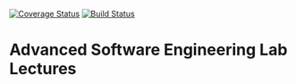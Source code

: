 [![Coverage Status](https://coveralls.io/repos/github/NickLucche/ase-20/badge.svg?branch=master)](https://coveralls.io/github/NickLucche/ase-20?branch=master)
[![Build Status](https://travis-ci.org/NickLucche/ase-20.svg?branch=master)](https://travis-ci.org/NickLucche/ase-20)
# Advanced Software Engineering Lab Lectures
